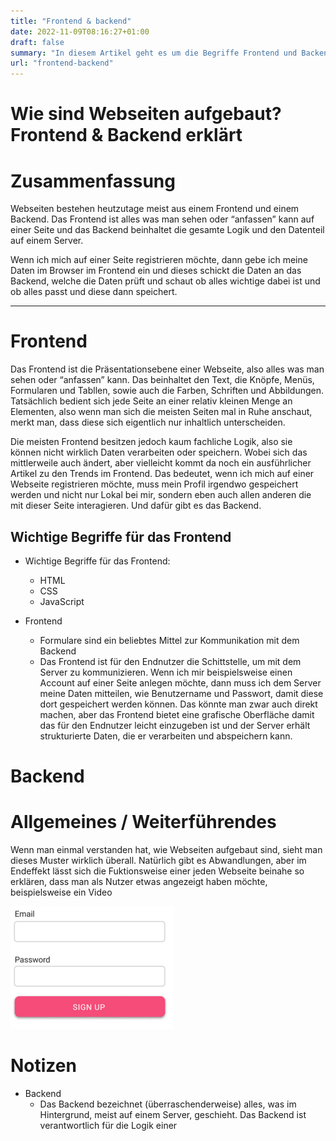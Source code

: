 ```yaml
---
title: "Frontend & backend"
date: 2022-11-09T08:16:27+01:00
draft: false
summary: "In diesem Artikel geht es um die Begriffe Frontend und Backend um zu zeigen, wie moderne Webseiten aufgebaut sind"
url: "frontend-backend"
---
```


# Wie sind Webseiten aufgebaut? Frontend & Backend erklärt

# Zusammenfassung

Webseiten bestehen heutzutage meist aus einem Frontend und einem Backend. Das Frontend ist alles was man sehen oder “anfassen” kann auf einer Seite und das Backend beinhaltet die gesamte Logik und den Datenteil auf einem Server.

Wenn ich mich auf einer Seite registrieren möchte, dann gebe ich meine Daten im Browser im Frontend ein und dieses schickt die Daten an das Backend, welche die Daten prüft und schaut ob alles wichtige dabei ist und ob alles passt und diese dann speichert.

---

# Frontend

Das Frontend ist die Präsentationsebene einer Webseite, also alles was man sehen oder “anfassen” kann. Das beinhaltet den Text, die Knöpfe, Menüs, Formularen und Tabllen, sowie auch die Farben, Schriften und Abbildungen. Tatsächlich bedient sich jede Seite an einer relativ kleinen Menge an Elementen, also wenn man sich die meisten Seiten mal in Ruhe anschaut, merkt man, dass diese sich eigentlich nur inhaltlich unterscheiden.

Die meisten Frontend besitzen jedoch kaum fachliche Logik, also sie können nicht wirklich Daten verarbeiten oder speichern. Wobei sich das mittlerweile auch ändert, aber vielleicht kommt da noch ein ausführlicher Artikel zu den Trends im Frontend. Das bedeutet, wenn ich mich auf einer Webseite registrieren möchte, muss mein Profil irgendwo gespeichert werden und nicht nur Lokal bei mir, sondern eben auch allen anderen die mit dieser Seite interagieren. Und dafür gibt es das Backend.

## Wichtige Begriffe für das Frontend

- Wichtige Begriffe für das Frontend:

  - HTML
  - CSS
  - JavaScript

- Frontend
  - Formulare sind ein beliebtes Mittel zur Kommunikation mit dem Backend
  - Das Frontend ist für den Endnutzer die Schittstelle, um mit dem Server zu kommunizieren. Wenn ich mir beispielsweise einen Account auf einer Seite anlegen möchte, dann muss ich dem Server meine Daten mitteilen, wie Benutzername und Passwort, damit diese dort gespeichert werden können. Das könnte man zwar auch direkt machen, aber das Frontend bietet eine grafische Oberfläche damit das für den Endnutzer leicht einzugeben ist und der Server erhält strukturierte Daten, die er verarbeiten und abspeichern kann.

# Backend

# Allgemeines / Weiterführendes

Wenn man einmal verstanden hat, wie Webseiten aufgebaut sind, sieht man dieses Muster wirklich überall. Natürlich gibt es Abwandlungen, aber im Endeffekt lässt sich die Fuktionsweise einer jeden Webseite beinahe so erklären, dass man als Nutzer etwas angezeigt haben möchte, beispielsweise ein Video

![Login Form](/static/images/login_form.png)

# Notizen

- Backend
  - Das Backend bezeichnet (überraschenderweise) alles, was im Hintergrund, meist auf einem Server, geschieht. Das Backend ist verantwortlich für die Logik einer
